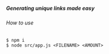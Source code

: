 ##### Generating unique links made easy
###### How to use
```
$ npm i
$ node src/app.js <FILENAME> <AMOUNT>
```
